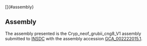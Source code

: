 []{#assembly}

Assembly
--------

The assembly presented is the Cryp\_neof\_grubii\_cng8\_V1 assembly
submitted to [INSDC](http://www.insdc.org) with the assembly accession
[GCA\_002222015.1](http://www.ebi.ac.uk/ena/data/view/GCA_002222015.1).
